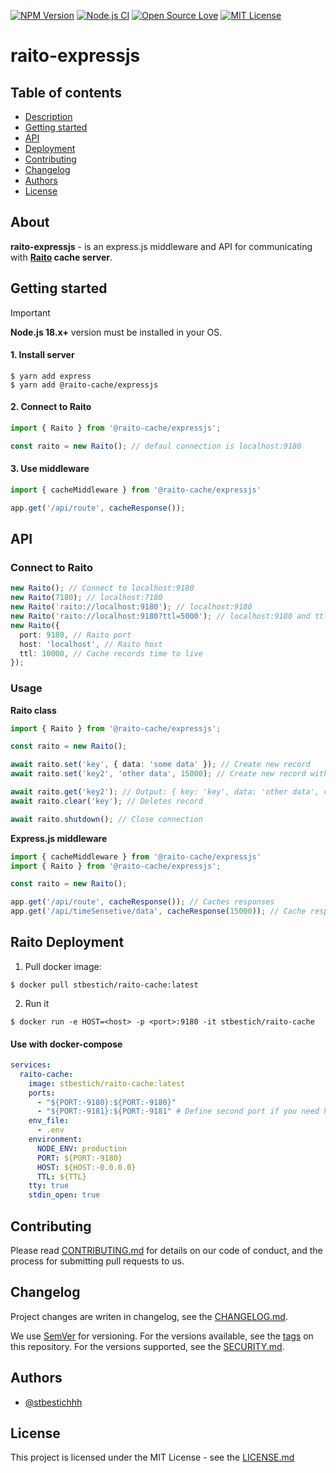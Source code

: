 [![NPM Version](https://img.shields.io/npm/v/@raito-cache/expressjs)](https://www.npmjs.com/package/@raito-cache/expressjs)
[![Node.js CI](https://github.com/stbestichhh/raito-expressjs/actions/workflows/node.js.yml/badge.svg)](https://github.com/stbestichhh/raito-expressjs/actions/workflows/node.js.yml)
[![Open Source Love](https://badges.frapsoft.com/os/v1/open-source.svg?v=103)](https://github.com/ellerbrock/open-source-badges/)
[![MIT License](https://img.shields.io/badge/License-MIT-green.svg)](LICENSE)

# raito-expressjs

## Table of contents

* [Description](#about)
* [Getting started](#getting-started)
* [API](#api)
* [Deployment](#deployment)
* [Contributing](#contributing)
* [Changelog](#changelog)
* [Authors](#authors)
* [License](#license)

## About

**raito-expressjs** - is an express.js middleware and API for communicating with **[Raito](https://github.com/stbestichhh/raito-cache) cache server**. 

## Getting started

> [!IMPORTANT]
> **Node.js 18.x+** version must be installed in your OS.

#### 1. Install server
  ```shell
  $ yarn add express
  $ yarn add @raito-cache/expressjs
  ```

#### 2. Connect to Raito 
```typescript
import { Raito } from '@raito-cache/expressjs';

const raito = new Raito(); // defaul connection is localhost:9180
```

#### 3. Use middleware
```typescript
import { cacheMiddleware } from '@raito-cache/expressjs'

app.get('/api/route', cacheResponse());
```

## API

### Connect to Raito
```typescript
new Raito(); // Connect to localhost:9180
new Raito(7180); // localhost:7180
new Raito('raito://localhost:9180'); // localhost:9180
new Raito('raito://localhost:9180?ttl=5000'); // localhost:9180 and ttl 5s
new Raito({
  port: 9180, // Raito port
  host: 'localhost', // Raito host
  ttl: 10000, // Cache records time to live
});
```

### Usage

**Raito class**
```typescript
import { Raito } from '@raito-cache/expressjs';

const raito = new Raito();

await raito.set('key', { data: 'some data' }); // Create new record 
await raito.set('key2', 'other data', 15000); // Create new record with 15s ttl

await raito.get('key2'); // Output: { key: 'key', data: 'other data', createdAt: Date, ttl: 15000 }
await raito.clear('key'); // Deletes record

await raito.shutdown(); // Close connection
```

**Express.js middleware**
```typescript
import { cacheMiddleware } from '@raito-cache/expressjs'
import { Raito } from '@raito-cache/expressjs';

const raito = new Raito();

app.get('/api/route', cacheResponse()); // Caches responses
app.get('/api/timeSensetive/data', cacheResponse(15000)); // Cache response with setting record ttl
```

## Raito Deployment
1. Pull docker image:
  ```shell
  $ docker pull stbestich/raito-cache:latest
  ```
2. Run it
  ```shell
  $ docker run -e HOST=<host> -p <port>:9180 -it stbestich/raito-cache
  ```

#### Use with docker-compose
```yaml
services:
  raito-cache:
    image: stbestich/raito-cache:latest
    ports:
      - "${PORT:-9180}:${PORT:-9180}"
      - "${PORT:-9181}:${PORT:-9181" # Define second port if you need http proxy 
    env_file:
      - .env
    environment:
      NODE_ENV: production
      PORT: ${PORT:-9180}
      HOST: ${HOST:-0.0.0.0}
      TTL: ${TTL}
    tty: true
    stdin_open: true
```

## Contributing

Please read [CONTRIBUTING.md](CONTRIBUTING.md) for details on our code of conduct, and the process for submitting pull requests to us.

## Changelog

Project changes are writen in changelog, see the [CHANGELOG.md](CHANGELOG.md).

We use [SemVer](https://semver.org/) for versioning.
For the versions available, see the [tags](https://github.com/stbestichhh/raito-expressjs/tags) on this repository.
For the versions supported, see the [SECURITY.md](SECURITY.md).

## Authors

- [@stbestichhh](https://www.github.com/stbestichhh)

## License

This project is licensed under the MIT License - see the [LICENSE.md](LICENSE)
